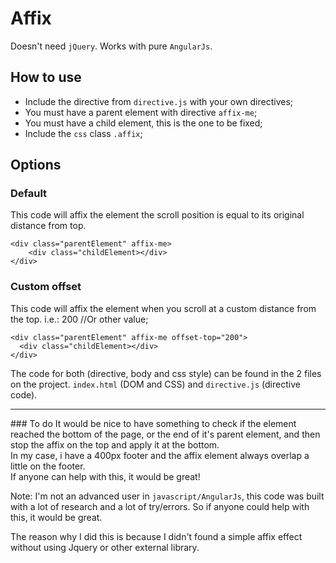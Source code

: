 # Affix

Doesn't need `jQuery`. Works with pure `AngularJs`.

## How to use

- Include the directive from `directive.js` with your own directives;
- You must have a parent element with directive `affix-me`;
- You must have a child element, this is the one to be fixed;
- Include the `css` class `.affix`;
 
## Options

### Default

This code will affix the element the scroll position is equal to its original distance from top.

    <div class="parentElement" affix-me>
        <div class="childElement></div>
    </div>
    
    
### Custom offset

This code will affix the element when you scroll at a custom distance from the top.
i.e.: 200 //Or other value;

    <div class="parentElement" affix-me offset-top="200">
      <div class="childElement></div>
    </div>

The code for both (directive, body and css style) can be found in the 2 files on the project. `index.html` (DOM and CSS) and `directive.js` (directive code).

<hr />
### To do
It would be nice to have something to check if the element reached the bottom of the page, or the end of it's parent element, and then stop the affix on the top and apply it at the bottom.<br />
In my case, i have a 400px footer and the affix element always overlap a little on the footer.<br />
If anyone can help with this, it would be great!

Note: I'm not an advanced user in `javascript/AngularJs`, this code was built with a lot of research and a lot of try/errors. So if anyone could help with this, it would be great.

The reason why I did this is because I didn't found a simple affix effect without using Jquery or other external library.
